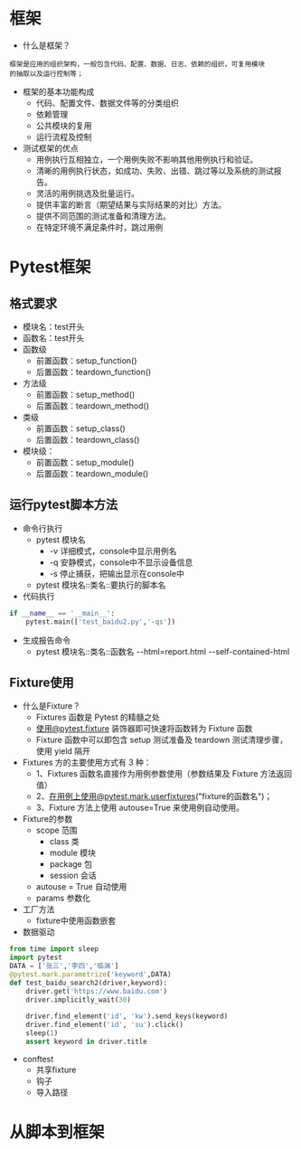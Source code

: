 # 框架
- 什么是框架？
```text
框架是应用的组织架构，一般包含代码、配置、数据、日志、依赖的组织，可复用模块
的抽取以及运行控制等；
```
- 框架的基本功能构成
    - 代码、配置文件、数据文件等的分类组织
    - 依赖管理
    - 公共模块的复用
    - 运行流程及控制
- 测试框架的优点
    - 用例执行互相独立，一个用例失败不影响其他用例执行和验证。
    - 清晰的用例执行状态，如成功、失败、出错、跳过等以及系统的测试报告。
    - 灵活的用例挑选及批量运行。
    - 提供丰富的断言（期望结果与实际结果的对比）方法。
    - 提供不同范围的测试准备和清理方法。
    - 在特定环境不满足条件时，跳过用例

# Pytest框架
## 格式要求
- 模块名：test开头
- 函数名：test开头
- 函数级
    - 前置函数：setup_function()
    - 后置函数：teardown_function()
- 方法级
    - 前置函数：setup_method()
    - 后置函数：teardown_method()
- 类级
    - 前置函数：setup_class()
    - 后置函数：teardown_class()
- 模块级：
    - 前置函数：setup_module()
    - 后置函数：teardown_module()
## 运行pytest脚本方法
- 命令行执行
    - pytest 模块名
        - -v  详细模式，console中显示用例名
        - -q  安静模式，console中不显示设备信息
        - -s  停止捕获，把输出显示在console中
    - pytest 模块名::类名::要执行的脚本名
- 代码执行
```python
if __name__ == '__main__':
    pytest.main(['test_baidu2.py','-qs'])
```
- 生成报告命令
    - pytest 模块名::类名::函数名 --html=report.html --self-contained-html
## Fixture使用
- 什么是Fixture？
    - Fixtures 函数是 Pytest 的精髓之处
    - 使用@pytest.fixture 装饰器即可快速将函数转为
      Fixture 函数
    - Fixture 函数中可以即包含 setup 测试准备及 teardown 测试清理步骤，使用 yield
      隔开
- Fixtures 方的主要使用方式有 3 种：
    - 1、Fixtures 函数名直接作为用例参数使用（参数结果及 Fixture 方法返回值）
    - 2、在用例上使用@pytest.mark.userfixtures("fixture的函数名")；
    - 3、Fixture 方法上使用 autouse=True 来使用例自动使用。
- Fixture的参数
    - scope 范围
        - class  类
        - module  模块
        - package 包
        - session 会话
    - autouse = True  自动使用
    - params    参数化
- 工厂方法
    - fixture中使用函数嵌套
- 数据驱动   
```python
from time import sleep
import pytest
DATA = ['张三','李四','临渊']
@pytest.mark.parametrize('keyword',DATA)
def test_baidu_search2(driver,keyword):
    driver.get('https://www.baidu.com')
    driver.implicitly_wait(30)
    
    driver.find_element('id', 'kw').send_keys(keyword)
    driver.find_element('id', 'su').click()
    sleep(1)
    assert keyword in driver.title
```
-  conftest
    - 共享fixture
    - 钩子
    - 导入路径
# 从脚本到框架